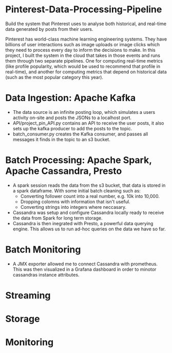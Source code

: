 # Pinterest-Data-Processing-Pipeline

Build the system that Pinterest uses to analyse both historical, and real-time data generated by posts from their users.

Pinterest has world-class machine learning engineering systems. They have billions of user interactions such as image uploads or image clicks which they need to process every day to inform the decisions to make. In this project, I built the system in the cloud that takes in those events and runs them through two separate pipelines. One for computing real-time metrics (like profile popularity, which would be used to recommend that profile in real-time), and another for computing metrics that depend on historical data (such as the most popular category this year). 

# Data Ingestion: Apache Kafka
- The data source is an infinite posting loop, which simulates a users activity on-site and posts the JSONs to a localhost port.
- API/project_pin_API.py contains an API to receive the user posts, it also sets up the kafka producer to add the posts to the topic.
- batch_consumer.py creates the Kafka consumer, and passes all messages it finds in the topic to an s3 bucket.

# Batch Processing: Apache Spark, Apache Cassandra, Presto
- A spark session reads the data from the s3 bucket, that data is stored in a spark dataframe. With some initial batch cleaning such as:
    - Converting follower count into a real number, e.g. 10k into 10,000.
    - Dropping colomns with information that isn't useful.
    - Converting strings into integers where neccasary.
- Cassandra was setup and configure Cassandra locally ready to receive the data from Spark for long term storage.
- Cassandra is then inegrated with Presto, a powerful data querying engine. This allows us to run ad-hoc queries on the data we have so far.

# Batch Monitoring
- A JMX exporter allowed me to connect Cassandra with prometheus. This was then visualized in a Grafana dashboard in order to minotor cassandras instance attributes.

# Streaming

# Storage

# Monitoring